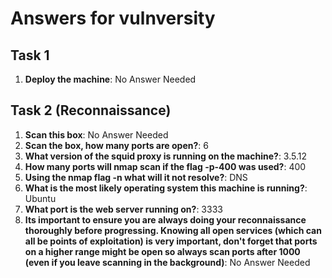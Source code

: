 # Answers for vulnversity

## Task 1

1. **Deploy the machine**: No Answer Needed

## Task 2 (Reconnaissance)

1. **Scan this box**: No Answer Needed
2. **Scan the box, how many ports are open?**: 6
3. **What version of the squid proxy is running on the machine?**: 3.5.12
4. **How many ports will nmap scan if the flag -p-400 was used?**: 400
5. **Using the nmap flag -n what will it not resolve?**: DNS
6. **What is the most likely operating system this machine is running?**: Ubuntu
7. **What port is the web server running on?**: 3333
8. **Its important to ensure you are always doing your reconnaissance thoroughly before progressing. Knowing all open services (which can all be points of exploitation) is very important, don't forget that ports on a higher range might be open so always scan ports after 1000 (even if you leave scanning in the background)**: No Answer Needed



